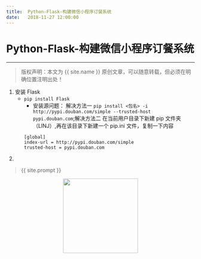 ```yaml
---              
title:  Python-Flask-构建微信小程序订餐系统
date:   2018-11-27 12:00:00
---
```

# Python-Flask-构建微信小程序订餐系统

***
> 版权声明：本文为 {{ site.name }} 原创文章，可以随意转载，但必须在明确位置注明出处！

1. 安装 Flask
    - `pip install Flask`
        - 安装源问题： 解决方法一 `pip install <包名> -i http://pypi.douban.com/simple --trusted-host pypi.douban.com`;解决方法二 在当前用户目录下新建 pip 文件夹（LINJ）,再在该目录下新建一个 pip.ini 文件，复制一下内容 
        ```
        [global]
        index-url = http://pypi.douban.com/simple
        trusted-host = pypi.douban.com
        ```
2. 






> {{ site.prompt }}

<div  align="center">
<img src="https://rengui520.github.io/images/wechart.jpg" width = "200" height = "200"/>